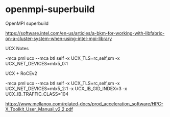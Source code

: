 # openmpi-superbuild
OpenMPI superbuild

https://software.intel.com/en-us/articles/a-bkm-for-working-with-libfabric-on-a-cluster-system-when-using-intel-mpi-library

UCX Notes

-mca pml ucx --mca btl self -x UCX_TLS=rc,self,sm -x UCX_NET_DEVICES=mlx5_0:1

UCX + RoCEv2

-mca pml ucx --mca btl self -x UCX_TLS=rc,self,sm -x UCX_NET_DEVICES=mlx5_2:1 -x UCX_IB_GID_INDEX=3 -x UCX_IB_TRAFFIC_CLASS=104

https://www.mellanox.com/related-docs/prod_acceleration_software/HPC-X_Toolkit_User_Manual_v2.2.pdf
